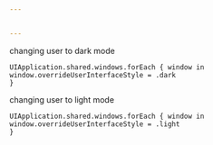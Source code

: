 ```yaml
---


---
```


<p>changing user to dark mode</p>
<pre><code>UIApplication.shared.windows.forEach { window in
window.overrideUserInterfaceStyle = .dark
}
</code></pre>
<p>changing user to light mode</p>
<pre><code>UIApplication.shared.windows.forEach { window in
window.overrideUserInterfaceStyle = .light
}
</code></pre>

